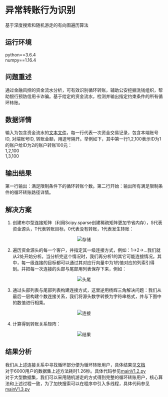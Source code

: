 # 异常转账行为识别
基于深度搜索和随机游走的有向图遍历算法

## 运行环境
python==3.6.4<br>
numpy==1.16.4

## 问题重述
通过金融风控的资金流水分析，可有效识别循环转账，辅助公安挖掘洗钱组织，帮助银行预防信用卡诈骗。基于给定的资金流水，检测并输出指定约束条件的所有循环转账。

## 数据详情
输入为包含资金流水的[文本文件](https://github.com/wzy6642/Identification-of-Abnormal-Transfer-Behavior/blob/master/Data/test_data.txt)，每一行代表一次资金交易记录，包含本端账号ID, 对端账号ID, 转账金额，用逗号隔开。举例如下，其中第一行1,2,100表示ID为1的账户给ID为2的账户转账100元：
<br>1,2,100<br>
1,3,100

## 输出结果
第一行输出：满足限制条件下的循环转账个数。第二行开始：输出所有满足限制条件的循环转账路径详情。

## 解决方案
1. 创建布尔型连接矩阵（利用Scipy.sparse创建稀疏矩阵更加节省内存），S代表资金源头，T代表转账目标，0代表没有转账，1代表发生转账：

<div align=center><img src="https://github.com/wzy6642/Identification-of-Abnormal-Transfer-Behavior/blob/master/img/存储.JPG" alt="存储"/></div>

2. 遍历资金源头的每一个客户，并指定其一级连接方式，例如：1->2->…我们就从2处开始分析。当分析完这个情况时，我们再分析1的其它可能连接情况。其中，每一级连接的目标都可以通过其对应行向量中为1的值对应的列索引得到。并把每一次连接的头部与尾部用列表保存下来，例如：

<div align=center><img src="https://github.com/wzy6642/Identification-of-Abnormal-Transfer-Behavior/blob/master/img/头尾.JPG" alt="头尾"/></div>

3. 通过头部列表与尾部列表构建连接方式，这里逆用杨辉三角解决问题：我们从最后一层构建个数连接关系，我们将源头数字转换为字符串格式，并与下图中的数值进行相乘。

<div align=center><img src="https://github.com/wzy6642/Identification-of-Abnormal-Transfer-Behavior/blob/master/img/连接.JPG" alt="连接"/></div>

4. 计算得到转账关系矩阵：

<div align=center><img src="https://github.com/wzy6642/Identification-of-Abnormal-Transfer-Behavior/blob/master/img/结果.JPG" alt="结果"/></div>

## 结果分析
我们从上述连接关系中寻找循环部分便为循环转账用户，具体结果见[文档](https://github.com/wzy6642/Identification-of-Abnormal-Transfer-Behavior/blob/master/code/result.txt)<br>
对于6000用户的数据集上述方法耗时1.26秒。具体代码参见[mainV1.2.py](https://github.com/wzy6642/Identification-of-Abnormal-Transfer-Behavior/blob/master/code/mainV1.2.py)<br>
对于大型数据集，我们可以采用随机游走的方式得到完整的循环转账用户，核心算法和上述过程一致，为了加快搜索可以在程序中引入多线程，具体代码参见[mainV1.3.py](https://github.com/wzy6642/Identification-of-Abnormal-Transfer-Behavior/blob/master/code/mainV1.3.py)
